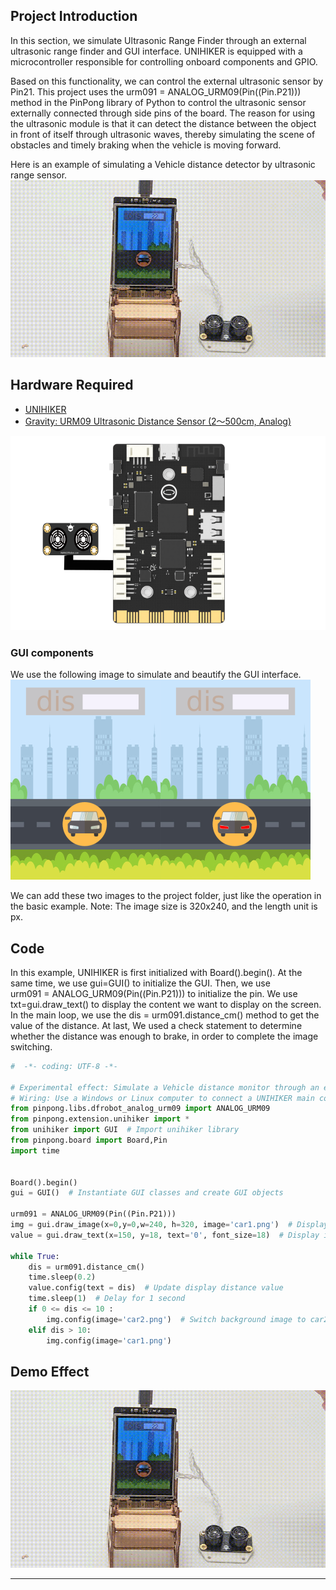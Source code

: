 ## **Project Introduction**
In this section, we simulate Ultrasonic Range Finder through an external ultrasonic range finder and GUI interface.
UNIHIKER is equipped with a microcontroller responsible for controlling onboard components and GPIO.   

Based on this functionality, we can control the external ultrasonic sensor by Pin21. This project uses the urm091 = ANALOG_URM09(Pin((Pin.P21))) method in the PinPong library of Python to control the ultrasonic sensor externally connected through side pins of the board. The reason for using the ultrasonic module is that it can detect the distance between the object in front of itself through ultrasonic waves, thereby simulating the scene of obstacles and timely braking when the vehicle is moving forward.    

Here is an example of simulating a Vehicle distance detector by ultrasonic range sensor. 
![6-480P[00h00m00s-00h00m07s].gif](img/6_Ultrasonic_Range_Finder/1721282299424-a193df2c-ecbd-42c9-802b-350d334d2898.gif)
## **Hardware Required**

- [UNIHIKER](https://www.dfrobot.com/product-2691.html)
- [Gravity: URM09 Ultrasonic Distance Sensor (2～500cm, Analog)](https://www.dfrobot.com/product-1862.html)

![超声波.png](img/6_Ultrasonic_Range_Finder/1720429186802-f4c82209-f75e-4fad-a929-eb6fa7d8e52f.png)
### **GUI components**
We use the following image to simulate and beautify the GUI interface.
![car1.png](img/6_Ultrasonic_Range_Finder/1720407346180-06fb2c1c-cabd-4bdb-b147-a4472b8ece75.png)![car2.png](img/6_Ultrasonic_Range_Finder/1720407358814-ea3f46d8-7b07-4224-bd60-5d79f026d1e3.png)  

We can add these two images to the project folder, just like the operation in the basic example.
Note: The image size is 320x240, and the length unit is px.
## **Code**
In this example, UNIHIKER is first initialized with Board().begin(). At the same time, we use gui=GUI() to initialize the  GUI. Then, we use urm091 = ANALOG_URM09(Pin((Pin.P21))) to initialize the pin. We use txt=gui.draw_text() to display the content we want to display on the screen. In the main loop, we use the dis = urm091.distance_cm() method to get the value of the distance. At last, We used a check statement to determine whether the distance was enough to brake, in order to complete the image switching.
```python
#  -*- coding: UTF-8 -*-

# Experimental effect: Simulate a Vehicle distance monitor through an external ultrasonic sensor and GUI interface
# Wiring: Use a Windows or Linux computer to connect a UNIHIKER main control board, Pin21 connects the ultrasonic sensor
from pinpong.libs.dfrobot_analog_urm09 import ANALOG_URM09
from pinpong.extension.unihiker import *
from unihiker import GUI  # Import unihiker library
from pinpong.board import Board,Pin
import time


Board().begin()
gui = GUI()  # Instantiate GUI classes and create GUI objects

urm091 = ANALOG_URM09(Pin((Pin.P21)))
img = gui.draw_image(x=0,y=0,w=240, h=320, image='car1.png')  # Display initial background image as car1
value = gui.draw_text(x=150, y=18, text='0', font_size=18)  # Display initial distance value

while True:
    dis = urm091.distance_cm()
    time.sleep(0.2)
    value.config(text = dis)  # Update display distance value
    time.sleep(1)  # Delay for 1 second
    if 0 <= dis <= 10 :
        img.config(image='car2.png')  # Switch background image to car2
    elif dis > 10:
        img.config(image='car1.png')

```
## **Demo Effect**
![6-480P[00h00m00s-00h00m07s].gif](img/6_Ultrasonic_Range_Finder/1721282299424-a193df2c-ecbd-42c9-802b-350d334d2898.gif)


---
